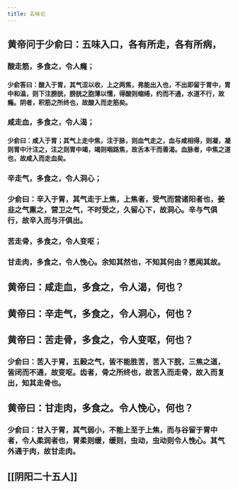 ```yaml
---
title: 五味论
---
```


## 黄帝问于少俞曰：五味入口，各有所走，各有所病，
### 酸走筋，多食之，令人癃；
#### 少俞答曰：酸入于胃，其气涩以收，上之两焦，弗能出入也，不出即留于胃中，胃中和温，则下注膀胱，膀胱之胞薄以懦，得酸则缩绻，约而不通，水道不行，故癃。阴者，积筋之所终也，故酸入而走筋矣。
### 咸走血，多食之，令人渴；
#### 少俞曰：咸入于胃；其气上走中焦，注于脉，则血气走之，血与咸相得，则凝，凝则胃中汁注之，注之则胃中竭，竭则咽路焦，故舌本干而善渴。血脉者，中焦之道也，故咸入而走血矣。
### 辛走气，多食之，令人洞心；
### 少俞曰：辛入于胃，其气走于上焦，上焦者，受气而营诸阳者也，姜韭之气熏之，营卫之气，不时受之，久留心下，故洞心。辛与气俱行，故辛入而与汗俱出。
### 苦走骨，多食之，令人变呕；
### 甘走肉，多食之，令人悗心。余知其然也，不知其何由？愿闻其故。
## 黄帝曰：咸走血，多食之，令人渴，何也？
## 黄帝曰：辛走气，多食之，令人洞心，何也？
## 黄帝曰：苦走骨，多食之，令人变呕，何也？
### 少俞曰：苦入于胃，五榖之气，皆不能胜苦，苦入下脘，三焦之道，皆闭而不通，故变呕。齿者，骨之所终也，故苦入而走骨，故入而复出，知其走骨也。
## 黄帝曰：甘走肉，多食之。令人悗心，何也？
### 少俞曰：甘入于胃，其气弱小，不能上至于上焦，而与谷留于胃中者，令人柔润者也，胃柔则缓，缓则，虫动，虫动则令人悗心。其气外通于肉，故甘走肉。
## [[阴阳二十五人]]